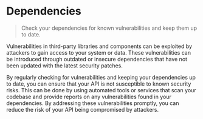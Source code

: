 # Dependencies

> Check your dependencies for known vulnerabilities and keep them up to date.

Vulnerabilities in third-party libraries and components can be exploited by attackers to gain access to your system or data. These vulnerabilities can be introduced through outdated or insecure dependencies that have not been updated with the latest security patches.

By regularly checking for vulnerabilities and keeping your dependencies up to date, you can ensure that your API is not susceptible to known security risks. This can be done by using automated tools or services that scan your codebase and provide reports on any vulnerabilities found in your dependencies. By addressing these vulnerabilities promptly, you can reduce the risk of your API being compromised by attackers.